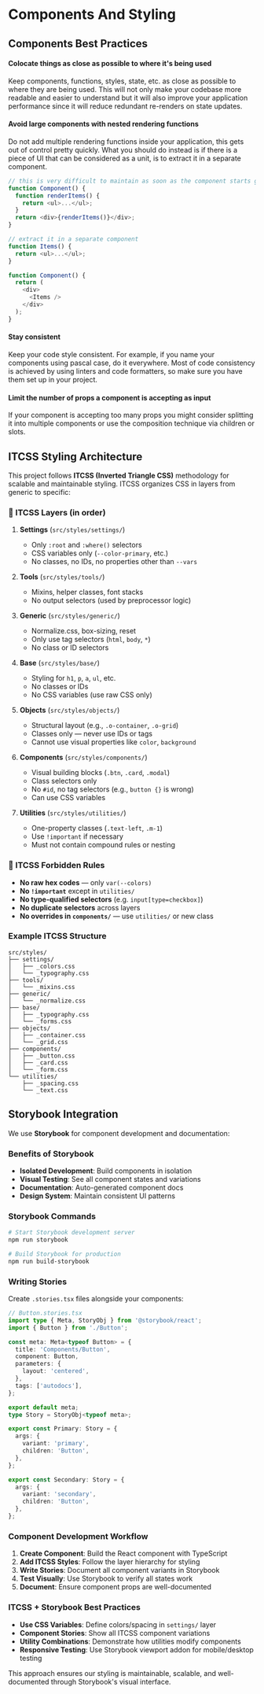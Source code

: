 # Components And Styling

## Components Best Practices

#### Colocate things as close as possible to where it's being used

Keep components, functions, styles, state, etc. as close as possible to where they are being used. This will not only make your codebase more readable and easier to understand but it will also improve your application performance since it will reduce redundant re-renders on state updates.

#### Avoid large components with nested rendering functions

Do not add multiple rendering functions inside your application, this gets out of control pretty quickly. What you should do instead is if there is a piece of UI that can be considered as a unit, is to extract it in a separate component.

```javascript
// this is very difficult to maintain as soon as the component starts growing
function Component() {
  function renderItems() {
    return <ul>...</ul>;
  }
  return <div>{renderItems()}</div>;
}

// extract it in a separate component
function Items() {
  return <ul>...</ul>;
}

function Component() {
  return (
    <div>
      <Items />
    </div>
  );
}
```

#### Stay consistent

Keep your code style consistent. For example, if you name your components using pascal case, do it everywhere. Most of code consistency is achieved by using linters and code formatters, so make sure you have them set up in your project.

#### Limit the number of props a component is accepting as input

If your component is accepting too many props you might consider splitting it into multiple components or use the composition technique via children or slots.

## ITCSS Styling Architecture

This project follows **ITCSS (Inverted Triangle CSS)** methodology for scalable and maintainable styling. ITCSS organizes CSS in layers from generic to specific:

### 📐 ITCSS Layers (in order)

1. **Settings** (`src/styles/settings/`)

   - Only `:root` and `:where()` selectors
   - CSS variables only (`--color-primary`, etc.)
   - No classes, no IDs, no properties other than `--vars`

2. **Tools** (`src/styles/tools/`)

   - Mixins, helper classes, font stacks
   - No output selectors (used by preprocessor logic)

3. **Generic** (`src/styles/generic/`)

   - Normalize.css, box-sizing, reset
   - Only use tag selectors (`html`, `body`, `*`)
   - No class or ID selectors

4. **Base** (`src/styles/base/`)

   - Styling for `h1`, `p`, `a`, `ul`, etc.
   - No classes or IDs
   - No CSS variables (use raw CSS only)

5. **Objects** (`src/styles/objects/`)

   - Structural layout (e.g., `.o-container`, `.o-grid`)
   - Classes only — never use IDs or tags
   - Cannot use visual properties like `color`, `background`

6. **Components** (`src/styles/components/`)

   - Visual building blocks (`.btn`, `.card`, `.modal`)
   - Class selectors only
   - No `#id`, no tag selectors (e.g., `button {}` is wrong)
   - Can use CSS variables

7. **Utilities** (`src/styles/utilities/`)
   - One-property classes (`.text-left`, `.m-1`)
   - Use `!important` if necessary
   - Must not contain compound rules or nesting

### 🚫 ITCSS Forbidden Rules

- **No raw hex codes** — only `var(--colors)`
- **No `!important`** except in `utilities/`
- **No type-qualified selectors** (e.g. `input[type=checkbox]`)
- **No duplicate selectors** across layers
- **No overrides in `components/`** — use `utilities/` or new class

### Example ITCSS Structure

```
src/styles/
├── settings/
│   ├── _colors.css
│   └── _typography.css
├── tools/
│   └── _mixins.css
├── generic/
│   └── _normalize.css
├── base/
│   ├── _typography.css
│   └── _forms.css
├── objects/
│   ├── _container.css
│   └── _grid.css
├── components/
│   ├── _button.css
│   ├── _card.css
│   └── _form.css
└── utilities/
    ├── _spacing.css
    └── _text.css
```

## Storybook Integration

We use **Storybook** for component development and documentation:

### Benefits of Storybook

- **Isolated Development**: Build components in isolation
- **Visual Testing**: See all component states and variations
- **Documentation**: Auto-generated component docs
- **Design System**: Maintain consistent UI patterns

### Storybook Commands

```bash
# Start Storybook development server
npm run storybook

# Build Storybook for production
npm run build-storybook
```

### Writing Stories

Create `.stories.tsx` files alongside your components:

```typescript
// Button.stories.tsx
import type { Meta, StoryObj } from '@storybook/react';
import { Button } from './Button';

const meta: Meta<typeof Button> = {
  title: 'Components/Button',
  component: Button,
  parameters: {
    layout: 'centered',
  },
  tags: ['autodocs'],
};

export default meta;
type Story = StoryObj<typeof meta>;

export const Primary: Story = {
  args: {
    variant: 'primary',
    children: 'Button',
  },
};

export const Secondary: Story = {
  args: {
    variant: 'secondary',
    children: 'Button',
  },
};
```

### Component Development Workflow

1. **Create Component**: Build the React component with TypeScript
2. **Add ITCSS Styles**: Follow the layer hierarchy for styling
3. **Write Stories**: Document all component variants in Storybook
4. **Test Visually**: Use Storybook to verify all states work
5. **Document**: Ensure component props are well-documented

### ITCSS + Storybook Best Practices

- **Use CSS Variables**: Define colors/spacing in `settings/` layer
- **Component Stories**: Show all ITCSS component variations
- **Utility Combinations**: Demonstrate how utilities modify components
- **Responsive Testing**: Use Storybook viewport addon for mobile/desktop testing

This approach ensures our styling is maintainable, scalable, and well-documented through Storybook's visual interface.
